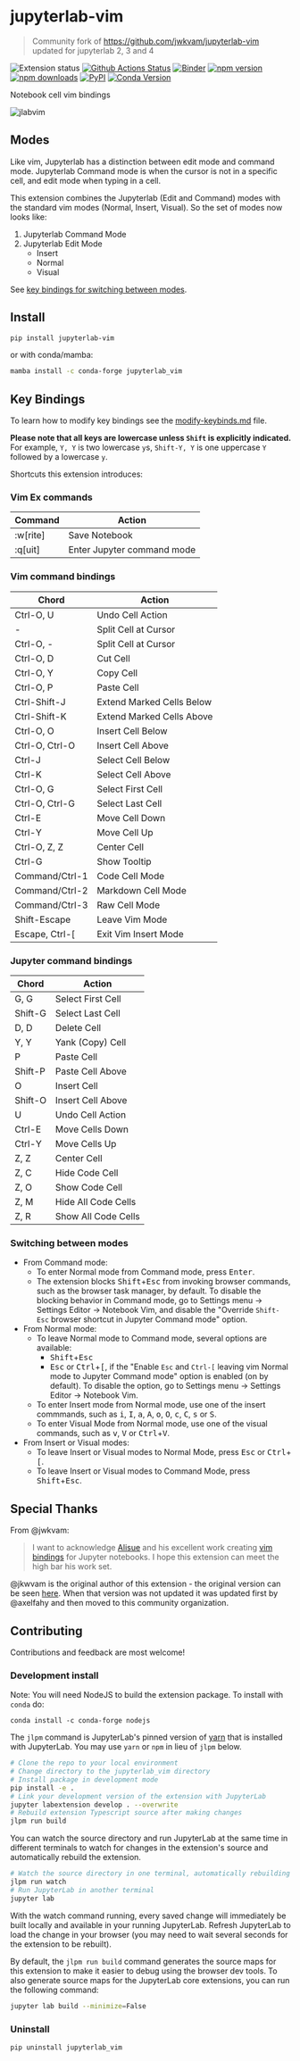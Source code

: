 # jupyterlab-vim

> Community fork of <https://github.com/jwkvam/jupyterlab-vim> updated for jupyterlab 2, 3 and 4

![Extension status](https://img.shields.io/badge/status-ready-success 'ready to be used')
[![Github Actions Status](https://github.com/jupyterlab-contrib/jupyterlab-vim/workflows/Build/badge.svg)](https://github.com/jupyterlab-contrib/jupyterlab-vim/actions?query=workflow%3ABuild)
[![Binder](https://mybinder.org/badge_logo.svg)](https://mybinder.org/v2/gh/jupyterlab-contrib/jupyterlab-vim/main?urlpath=lab)
[![npm version](https://img.shields.io/npm/v/@axlair/jupyterlab_vim)](https://www.npmjs.com/package/@axlair/jupyterlab_vim)
[![npm downloads](https://img.shields.io/npm/dw/@axlair/jupyterlab_vim.svg)](https://www.npmjs.com/package/@axlair/jupyterlab_vim)
[![PyPI](https://img.shields.io/pypi/v/jupyterlab-vim)](https://pypi.org/project/jupyterlab-vim)
[![Conda Version](https://img.shields.io/conda/vn/conda-forge/jupyterlab_vim.svg)](https://anaconda.org/conda-forge/jupyterlab_vim)

Notebook cell vim bindings

![jlabvim](https://user-images.githubusercontent.com/86304/38079432-b7596fd8-32f3-11e8-9ebd-4b9e7823f5f9.gif)

## Modes

Like vim, Jupyterlab has a distinction between edit mode and command mode. Jupyterlab Command mode is when the cursor is not in a specific cell, and edit mode when typing in a cell.

This extension combines the Jupyterlab (Edit and Command) modes with the standard vim modes (Normal, Insert, Visual). So the set of modes now looks like:

1. Jupyterlab Command Mode
2. Jupyterlab Edit Mode
   - Insert
   - Normal
   - Visual

See [key bindings for switching between modes](#switching-between-modes).

## Install

```bash
pip install jupyterlab-vim
```

or with conda/mamba:

```bash
mamba install -c conda-forge jupyterlab_vim
```

## Key Bindings

To learn how to modify key bindings see the [modify-keybinds.md](modify-keybinds.md) file.

**Please note that all keys are lowercase unless `Shift` is explicitly indicated.**
For example, `Y, Y` is two lowercase `y`s, `Shift-Y, Y` is one uppercase `Y` followed by a lowercase `y`.

Shortcuts this extension introduces:

### Vim Ex commands

| Command  | Action                     |
| -------- | -------------------------- |
| :w[rite] | Save Notebook              |
| :q[uit]  | Enter Jupyter command mode |

### Vim command bindings

| Chord           | Action                    |
| --------------- | ------------------------- |
| Ctrl-O, U       | Undo Cell Action          |
| -               | Split Cell at Cursor      |
| Ctrl-O, -       | Split Cell at Cursor      |
| Ctrl-O, D       | Cut Cell                  |
| Ctrl-O, Y       | Copy Cell                 |
| Ctrl-O, P       | Paste Cell                |
| Ctrl-Shift-J    | Extend Marked Cells Below |
| Ctrl-Shift-K    | Extend Marked Cells Above |
| Ctrl-O, O       | Insert Cell Below         |
| Ctrl-O, Ctrl-O  | Insert Cell Above         |
| Ctrl-J          | Select Cell Below         |
| Ctrl-K          | Select Cell Above         |
| Ctrl-O, G       | Select First Cell         |
| Ctrl-O, Ctrl-G  | Select Last Cell          |
| Ctrl-E          | Move Cell Down            |
| Ctrl-Y          | Move Cell Up              |
| Ctrl-O, Z, Z    | Center Cell               |
| Ctrl-G          | Show Tooltip              |
| Command/Ctrl-1  | Code Cell Mode            |
| Command/Ctrl-2  | Markdown Cell Mode        |
| Command/Ctrl-3  | Raw Cell Mode             |
| Shift-Escape    | Leave Vim Mode            |
| Escape, Ctrl-\[ | Exit Vim Insert Mode      |

### Jupyter command bindings

| Chord   | Action              |
| ------- | ------------------- |
| G, G    | Select First Cell   |
| Shift-G | Select Last Cell    |
| D, D    | Delete Cell         |
| Y, Y    | Yank (Copy) Cell    |
| P       | Paste Cell          |
| Shift-P | Paste Cell Above    |
| O       | Insert Cell         |
| Shift-O | Insert Cell Above   |
| U       | Undo Cell Action    |
| Ctrl-E  | Move Cells Down     |
| Ctrl-Y  | Move Cells Up       |
| Z, Z    | Center Cell         |
| Z, C    | Hide Code Cell      |
| Z, O    | Show Code Cell      |
| Z, M    | Hide All Code Cells |
| Z, R    | Show All Code Cells |

### Switching between modes

- From Command mode:
  - To enter Normal mode from Command mode, press <kbd>Enter</kbd>.
  - The extension blocks <kbd>Shift</kbd>+<kbd>Esc</kbd> from invoking browser commands, such as the browser task manager, by default. To disable the blocking behavior in Command mode, go to Settings menu → Settings Editor → Notebook Vim, and disable the "Override `Shift-Esc` browser shortcut in Jupyter Command mode" option.
- From Normal mode:
  - To leave Normal mode to Command mode, several options are available:
    - <kbd>Shift</kbd>+<kbd>Esc</kbd>
    - <kbd>Esc</kbd> or <kbd>Ctrl</kbd>+<kbd>[</kbd>, if the "Enable `Esc` and `Ctrl-[` leaving vim Normal mode to Jupyter Command mode" option is enabled (on by default). To disable the option, go to Settings menu → Settings Editor → Notebook Vim.
  - To enter Insert mode from Normal mode, use one of the insert commmands, such as <kbd>i</kbd>, <kbd>I</kbd>, <kbd>a</kbd>, <kbd>A</kbd>, <kbd>o</kbd>, <kbd>O</kbd>, <kbd>c</kbd>, <kbd>C</kbd>, <kbd>s</kbd> or <kbd>S</kbd>.
  - To enter Visual Mode from Normal mode, use one of the visual commands, such as <kbd>v</kbd>, <kbd>V</kbd> or <kbd>Ctrl</kbd>+<kbd>V</kbd>.
- From Insert or Visual modes:
  - To leave Insert or Visual modes to Normal Mode, press <kbd>Esc</kbd> or <kbd>Ctrl</kbd>+<kbd>[</kbd>.
  - To leave Insert or Visual modes to Command Mode, press <kbd>Shift</kbd>+<kbd>Esc</kbd>.

## Special Thanks

From @jwkvam:

> I want to acknowledge [Alisue](https://github.com/lambdalisue) and his excellent work creating [vim bindings](https://github.com/lambdalisue/jupyter-vim-binding) for Jupyter notebooks.
> I hope this extension can meet the high bar his work set.

@jkwvam is the original author of this extension - the original version can be seen [here](https://github.com/jwkvam/jupyterlab-vim). When that version was not updated it was updated first by @axelfahy and then moved to this community organization.

## Contributing

Contributions and feedback are most welcome!

### Development install

Note: You will need NodeJS to build the extension package. To install with `conda` do:

```
conda install -c conda-forge nodejs
```

The `jlpm` command is JupyterLab's pinned version of
[yarn](https://yarnpkg.com/) that is installed with JupyterLab. You may use
`yarn` or `npm` in lieu of `jlpm` below.

```bash
# Clone the repo to your local environment
# Change directory to the jupyterlab_vim directory
# Install package in development mode
pip install -e .
# Link your development version of the extension with JupyterLab
jupyter labextension develop . --overwrite
# Rebuild extension Typescript source after making changes
jlpm run build
```

You can watch the source directory and run JupyterLab at the same time in different terminals to watch for changes in the extension's source and automatically rebuild the extension.

```bash
# Watch the source directory in one terminal, automatically rebuilding when needed
jlpm run watch
# Run JupyterLab in another terminal
jupyter lab
```

With the watch command running, every saved change will immediately be built locally and available in your running JupyterLab. Refresh JupyterLab to load the change in your browser (you may need to wait several seconds for the extension to be rebuilt).

By default, the `jlpm run build` command generates the source maps for this extension to make it easier to debug using the browser dev tools. To also generate source maps for the JupyterLab core extensions, you can run the following command:

```bash
jupyter lab build --minimize=False
```

### Uninstall

```bash
pip uninstall jupyterlab_vim
```

